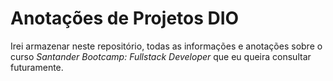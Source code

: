 # Anotações de Projetos DIO

Irei armazenar neste repositório, todas as informações e anotações sobre o curso *Santander Bootcamp: Fullstack Developer* que eu queira consultar futuramente.